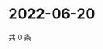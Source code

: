 # 2022-06-20

共 0 条

<!-- BEGIN WEIBO -->
<!-- 最后更新时间 Mon Jun 20 2022 12:25:22 GMT+0800 (China Standard Time) -->

<!-- END WEIBO -->
